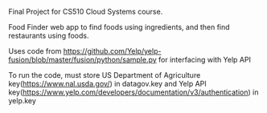 Final Project for CS510 Cloud Systems course.

Food Finder web app to find foods using ingredients, and then find restaurants using foods.

Uses code from https://github.com/Yelp/yelp-fusion/blob/master/fusion/python/sample.py for interfacing with Yelp API

To run the code, must store US Department of Agriculture key(https://www.nal.usda.gov/) in datagov.key
	and Yelp API key(https://www.yelp.com/developers/documentation/v3/authentication) in yelp.key
